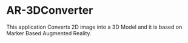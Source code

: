 # AR-3DConverter
This application Converts 2D image into a 3D Model and it is based on Marker Based Augmented Reality.
